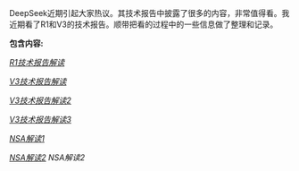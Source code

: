 DeepSeek近期引起大家热议。其技术报告中披露了很多的内容，非常值得看。我近期看了R1和V3的技术报告。顺带把看的过程中的一些信息做了整理和记录。

**包含内容:**


[*R1技术报告解读*](https://github.com/xiangyuliu/material_arrangement/blob/main/deepseek/R1%E6%8A%80%E6%9C%AF%E6%8A%A5%E5%91%8A%E8%A7%A3%E8%AF%BB.md)


[*V3技术报告解读*](https://github.com/xiangyuliu/material_arrangement/blob/main/deepseek/V3%E6%8A%80%E6%9C%AF%E6%8A%A5%E5%91%8A%E8%A7%A3%E8%AF%BB.md) 



[*V3技术报告解读2*](https://github.com/xiangyuliu/material_arrangement/blob/main/deepseek/V3%E6%8A%80%E6%9C%AF%E6%8A%A5%E5%91%8A%E8%A7%A3%E8%AF%BB2.md)



[*V3技术报告解读3*](https://github.com/xiangyuliu/material_arrangement/blob/main/deepseek/V3%E6%8A%80%E6%9C%AF%E6%8A%A5%E5%91%8A%E8%A7%A3%E8%AF%BB3.md)


[*NSA解读1*](https://github.com/xiangyuliu/material_arrangement/blob/main/deepseek/NSA(Native%20Sparse%20Attention%20)%E2%80%94%E2%80%94%E8%A7%A3%E8%AF%BB1.md)





[*NSA解读2*](https://github.com/xiangyuliu/material_arrangement/blob/main/deepseek/NSA(Native%20Sparse%20Attention%20)%E2%80%94%E2%80%94%E8%A7%A3%E8%AF%BB2.md) *NSA解读2*
